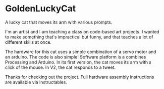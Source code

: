 # GoldenLuckyCat
A lucky cat that moves its arm with various prompts.

I'm an artist and I am teaching a class on code-based art projects. I wanted to make something that's impractical but funny, and that teaches a lot of different skills at once.

The hardware for this cat uses a simple combination of a servo motor and an arduino. The code is also simple! Software platform is a combines Processing and Arduino. In its first version, the cat moves its arm with a click of the mouse. In V2, the cat responds to a tweet. 

Thanks for checking out the project. Full hardware assembly instructions are available via Instructables. 
